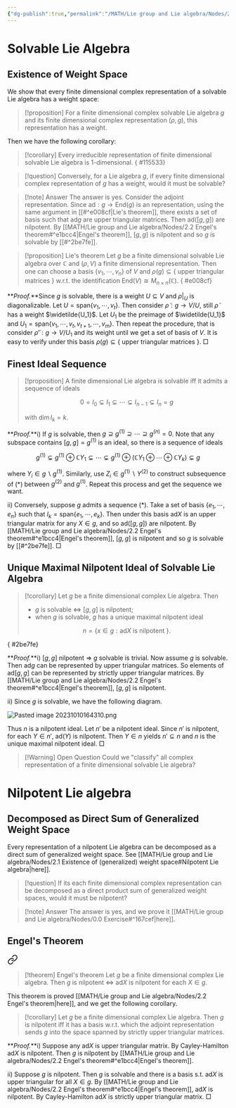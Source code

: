 ```yaml
---
{"dg-publish":true,"permalink":"/MATH/Lie group and Lie algebra/Nodes/2 Properties of solvable and nilpotent Lie algebra/","dgPassFrontmatter":true}
---
```


# Solvable Lie Algebra

## Existence of Weight Space

We show that every finite dimensional complex representation of a solvable Lie algebra has a weight space:


<div class="transclusion internal-embed is-loaded"><div class="markdown-embed">



> [!proposition]
>  For a finite dimensional complex solvable Lie algebra $g$ and its finite dimensional complex representation $(\rho,g)$, this representation has a weight.

</div></div>


Then we have the following corollary:

> [!corollary]
> Every irreducible representation of finite dimensional solvable Lie algebra is $1$-dimensional.
{ #115533}


> [!question] 
> Conversely, for a Lie algebra $g$, if every finite dimensional complex representation of $g$ has a weight, would it must be solvable? 

> [!note] Answer
> The answer is yes. Consider the adjoint representation. Since $\mathrm{ad}:g\to\mathrm{End}(g)$ is an representation, using the same argument in [[#^e008cf|Lie's theorem]], there exists a set of basis such that $\mathrm{ad}g$ are upper triangular matrices. Then $\mathrm{ad}([g,g])$ are nilpotent. By [[MATH/Lie group and Lie algebra/Nodes/2.2 Engel's theorem#^e1bcc4\|Engel's theorem]], $[g,g]$ is nilpotent and so $g$ is solvable by [[#^2be7fe]].

> [!proposition] Lie's theorem
> Let $g$ be a finite dimensional solvable Lie algebra over $\mathbb C$ and $(\rho,V)$ a finite dimensional representation. Then one can choose a basis $\{v_1,\cdots,v_n\}$ of $V$ and $\rho(g)\subseteq\{\text{ upper triangular matrices }\}$ w.r.t. the identification $\mathrm{End}(V)\cong M_{n\times n}(\mathbb C)$.
{ #e008cf}


**_Proof._**Since $g$ is solvable, there is a weight $U\subseteq V$ and $\rho|_U$ is diagonalizable. Let $U=\mathrm{span}\{v_1,\cdots,v_t\}$. Then consider $\tilde\rho:g\to V/U$, still $\tilde \rho$ has a weight $\widetilde{U_1}$.  Let $U_1$ be the preimage of $\widetilde{U_1}$ and $U_1=\mathrm{span}\{v_1,\cdots,v_t,v_{t+1},\cdots,v_m\}$. Then repeat the procedure, that is consider ${\tilde\rho}':g\to V/U_1$ and its weight until we get a set of basis of $V$. It is easy to verify under this basis $\rho(g)\subseteq\{\text{ upper triangular matrices }\}$. 
□

## Finest Ideal Sequence

> [!proposition]
> A finite dimensional Lie algebra is solvable iff it admits a sequence of ideals 
> 
> $$0=I_0\subsetneq I_1\subsetneq\cdots\subsetneq I_{n-1}\subsetneq I_n=g\tag{*}$$
> 
> with $\dim I_k=k$.

**_Proof._**i) If $g$ is solvable, then $g\supseteq g^{(1)}\supseteq\cdots\supseteq g^{(n)}=0$. Note that any subspace contains $[g,g]=g^{(1)}$ is an ideal, so there is a sequence of ideals

$$g^{(1)}\subsetneq g^{(1)}\oplus\mathbb CY_1\subsetneq\cdots\subsetneq g^{(1)}\oplus (\mathbb CY_1\oplus\cdots\oplus\mathbb CY_k)\subsetneq g$$

where $Y_i\in g\backslash g^{(1)}$. Similarly, use $Z_i\in g^{(1)}\backslash Y^{(2)}$ to construct subsequence of $(*)$ between $g^{(2)}$ and $g^{(1)}$. Repeat this process and get the sequence we want.

ii) Conversely, suppose $g$ admits a sequence $(*)$. Take a set of basis $\{e_1,\cdots,e_n\}$ such that $I_k=\mathrm{span}\{e_1,\cdots,e_k\}$. Then under this basis $\mathrm{ad}X$ is an upper triangular matrix for any $X\in g$, and so $\mathrm{ad}([g,g])$ are nilpotent. By [[MATH/Lie group and Lie algebra/Nodes/2.2 Engel's theorem#^e1bcc4\|Engel's theorem]], $[g,g]$ is nilpotent and so $g$ is solvable by [[#^2be7fe]].
□
## Unique Maximal Nilpotent Ideal of Solvable Lie Algebra

> [!corollary]
> Let $g$ be a finite dimensional complex Lie algebra. Then
> - $g$ is solvable $\iff$ $[g,g]$ is nilpotent;
> - when $g$ is solvable, $g$ has a unique maximal nilpotent ideal 
> 
> $$n=\{x\in g:\mathrm{ad}X\text{ is nilpotent }\}.$$
> 
>
{ #2be7fe}


**_Proof._**i) $[g,g]$ nilpotent $\Rightarrow$ $g$ solvable is trivial. Now assume $g$ is solvable. Then $\mathrm{ad}g$ can be represented by upper triangular matrices. So elements of $\mathrm{ad}[g,g]$ can be represented by strictly upper triangular matrices. By [[MATH/Lie group and Lie algebra/Nodes/2.2 Engel's theorem#^e1bcc4\|Engel's theorem]], $[g,g]$ is nilpotent.

ii) Since $g$ is solvable, we have the following diagram.

![Pasted image 20231010164310.png](/img/user/%E9%99%84%E4%BB%B6/Pasted%20image%2020231010164310.png)

Thus $n$ is a nilpotent ideal. Let $n'$ be a nilpotent ideal. Since $n'$ is nilpotent, for each $Y\in n'$, $\mathrm{ad}(Y)$ is nilpotent. Then $Y\in n$ yields $n'\subseteq n$ and $n$ is the unique maximal nilpotent ideal. □


> [!Warning] Open Question
> Could we "classify" all complex representation of a finite dimensional solvable Lie algebra?

# Nilpotent Lie algebra

## Decomposed as Direct Sum of Generalized Weight Space

Every representation of a nilpotent Lie algebra can be decomposed as a direct sum of generalized weight space. See [[MATH/Lie group and Lie algebra/Nodes/2.1 Existence of (generalized) weight space#Nilpotent Lie algebra\|here]].

> [!question]
> If its each finite dimensional complex representation can be decomposed as a direct product sum of generalized weight spaces, would it must be nilpotent? 

> [!note] Answer
> The answer is yes, and we prove it [[MATH/Lie group and Lie algebra/Nodes/0.0 Exercise#^167cef\|here]].

## Engel's Theorem


<div class="transclusion internal-embed is-loaded"><a class="markdown-embed-link" href="/MATH/Lie group and Lie algebra/Nodes/2.2 Engel's theorem/#e1bcc4" aria-label="Open link"><svg xmlns="http://www.w3.org/2000/svg" width="24" height="24" viewBox="0 0 24 24" fill="none" stroke="currentColor" stroke-width="2" stroke-linecap="round" stroke-linejoin="round" class="svg-icon lucide-link"><path d="M10 13a5 5 0 0 0 7.54.54l3-3a5 5 0 0 0-7.07-7.07l-1.72 1.71"></path><path d="M14 11a5 5 0 0 0-7.54-.54l-3 3a5 5 0 0 0 7.07 7.07l1.71-1.71"></path></svg></a><div class="markdown-embed">



> [!theorem] Engel's theorem
> Let $g$ be a finite dimensional complex Lie algebra. Then $g$ is nilpotent $\iff$ $\mathrm{ad}X$ is nilpotent for each $X\in g$. 

</div></div>


This theorem is proved [[MATH/Lie group and Lie algebra/Nodes/2.2 Engel's theorem\|here]], and we get the following corollary.

> [!corollary]
> Let $g$ be a finite dimensional complex Lie algebra. Then $g$ is nilpotent iff it has a basis w.r.t. which the adjoint representation sends $g$ into the space spanned by strictly upper triangular matrices.

**_Proof._**i) Suppose any $\mathrm{ad}X$ is upper triangular matrix. By Cayley-Hamilton $\mathrm{ad}X$ is nilpotent. Then $g$ is nilpotent by [[MATH/Lie group and Lie algebra/Nodes/2.2 Engel's theorem#^e1bcc4\|Engel's theorem]]. 

ii) Suppose $g$ is nilpotent. Then $g$ is solvable and there is a basis s.t. $\mathrm{ad}X$ is upper triangular for all $X\in g$. By [[MATH/Lie group and Lie algebra/Nodes/2.2 Engel's theorem#^e1bcc4\|Engel's theorem]], $\mathrm{ad}X$ is nilpotent. By Cayley-Hamilton $\mathrm{ad}X$ is strictly upper triangular matrix. 
□

